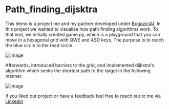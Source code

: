 # Path_finding_dijsktra

This demo is a project me and my partner developed under [BogaziciAI](https://www.linkedin.com/company/bogaziciai). In this project we wanted to visualize how path finding algorithms work. To that end, we initially created game.py, which is a playground that you can move in a hexagonal grid with QWE and ASD keys. The purpose is to reach the blue circle to the read circle.

![image](https://user-images.githubusercontent.com/95189786/229097953-e03981f4-54a1-40fd-9d49-da7518033234.png)

Afterwards, introduced barriers to the grid, and implemented dijkstra's algorithm which seeks the shortest path to the target in the following manner.

![image](https://user-images.githubusercontent.com/95189786/229098857-13a239f1-300d-46a9-b388-27f23c8fd9b8.png)

If you liked our project or have a feedback feel free to reach out to me via [Linkedin](https://www.linkedin.com/in/berkturgut/)
